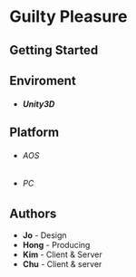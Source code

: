 Guilty Pleasure
===

Getting Started
-------


Enviroment
-------
* ##### Unity3D

Platform
-------
* ###### AOS
* ###### PC


Authors
-------

* <b>Jo</b> - Design
* <b>Hong</b> - Producing
* <b>Kim</b> - Client & Server
* <b>Chu</b> - Client & server
